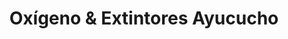 ---
title: "Oxígeno & Extintores Ayucucho"
url: /ayacucho/oxigeno-y-extintores-ayucucho/
shop: gas
---
